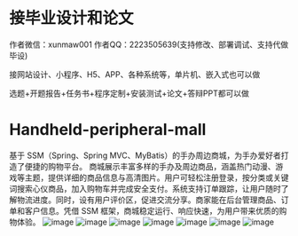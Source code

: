 # 接毕业设计和论文
作者微信：xunmaw001  作者QQ：2223505639(支持修改、部署调试、支持代做毕设)

接网站设计、小程序、H5、APP、各种系统等，单片机、嵌入式也可以做

选题+开题报告+任务书+程序定制+安装测试+论文+答辩PPT都可以做
# Handheld-peripheral-mall
基于 SSM（Spring、Spring MVC、MyBatis）的手办周边商城，为手办爱好者打造了便捷的购物平台。  商城展示丰富多样的手办及周边商品，涵盖热门动漫、游戏等主题，提供详细的商品信息与高清图片。用户可轻松注册登录，按分类或关键词搜索心仪商品，加入购物车并完成安全支付。系统支持订单跟踪，让用户随时了解物流进度。同时，设有用户评价区，促进交流分享。商家能在后台管理商品、订单和客户信息。凭借 SSM 框架，商城稳定运行、响应快速，为用户带来优质的购物体验。 
![image](https://github.com/user-attachments/assets/ff4082e9-8f16-4a90-ab61-862b60b9188e)
![image](https://github.com/user-attachments/assets/7f4f8eaf-1859-4ef9-afe4-10fbb68c1b76)
![image](https://github.com/user-attachments/assets/e781f92c-7478-40cb-9ad9-ef61b3754c84)
![image](https://github.com/user-attachments/assets/1af51c35-b6eb-469a-afeb-78b4847df235)
![image](https://github.com/user-attachments/assets/bae98fdc-5215-4977-8dc5-9856b34019b5)
![image](https://github.com/user-attachments/assets/5fe68810-07ea-4751-bc8a-fd8164dac61e)
![image](https://github.com/user-attachments/assets/21e3112e-4ffe-45f5-b6d4-ddb1d9b31eef)
